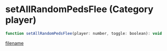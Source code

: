 # setAllRandomPedsFlee (Category player)

```js
function setAllRandomPedsFlee(player: number, toggle: boolean): void
```

[filename](setAllRandomPedsFlee_m.md ':include')